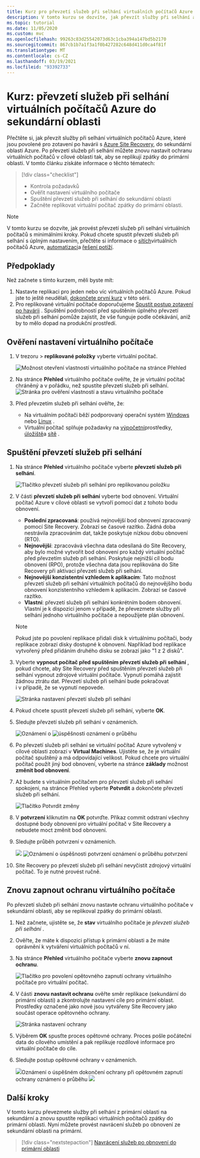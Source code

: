 ```yaml
---
title: Kurz pro převzetí služeb při selhání virtuálních počítačů Azure do sekundární oblasti pro zotavení po havárii s Azure Site Recovery.
description: V tomto kurzu se dozvíte, jak převzít služby při selhání a znovu nastavit ochranu virtuálních počítačů Azure replikovaných do sekundární oblasti Azure pro zotavení po havárii pomocí služby Azure Site Recovery.
ms.topic: tutorial
ms.date: 11/05/2020
ms.custom: mvc
ms.openlocfilehash: 99263c83d25542073d63c1cba394a147bd5b2170
ms.sourcegitcommit: 867cb1b7a1f3a1f0b427282c648d411d0ca4f81f
ms.translationtype: MT
ms.contentlocale: cs-CZ
ms.lasthandoff: 03/19/2021
ms.locfileid: "93392733"
---
```

# <a name="tutorial-fail-over-azure-vms-to-a-secondary-region"></a>Kurz: převzetí služeb při selhání virtuálních počítačů Azure do sekundární oblasti

Přečtěte si, jak převzít služby při selhání virtuálních počítačů Azure, které jsou povolené pro zotavení po havárii s [Azure Site Recovery](site-recovery-overview.md), do sekundární oblasti Azure. Po převzetí služeb při selhání můžete znovu nastavit ochranu virtuálních počítačů v cílové oblasti tak, aby se replikují zpátky do primární oblasti. V tomto článku získáte informace o těchto tématech:

> [!div class="checklist"]
> * Kontrola požadavků
> * Ověřit nastavení virtuálního počítače
> * Spuštění převzetí služeb při selhání do sekundární oblasti
> * Začněte replikovat virtuální počítač zpátky do primární oblasti.


> [!NOTE]
> V tomto kurzu se dozvíte, jak provést převzetí služeb při selhání virtuálních počítačů s minimálními kroky. Pokud chcete spustit převzetí služeb při selhání s úplným nastavením, přečtěte si informace o [sítích](azure-to-azure-about-networking.md)virtuálních počítačů Azure, [automatizaci](azure-to-azure-powershell.md)a [řešení potíží](azure-to-azure-troubleshoot-errors.md).



## <a name="prerequisites"></a>Předpoklady

Než začnete s tímto kurzem, měli byste mít:

1. Nastavte replikaci pro jeden nebo víc virtuálních počítačů Azure. Pokud jste to ještě neudělali, [dokončete první kurz](azure-to-azure-tutorial-enable-replication.md) v této sérii.
2. Pro replikované virtuální počítače doporučujeme [Spustit postup zotavení po havárii](azure-to-azure-tutorial-dr-drill.md) . Spuštění podrobností před spuštěním úplného převzetí služeb při selhání pomůže zajistit, že vše funguje podle očekávání, aniž by to mělo dopad na produkční prostředí. 


## <a name="verify-the-vm-settings"></a>Ověření nastavení virtuálního počítače

1. V trezoru > **replikované položky** vyberte virtuální počítač.

    ![Možnost otevření vlastností virtuálního počítače na stránce Přehled](./media/azure-to-azure-tutorial-failover-failback/vm-settings.png)

2. Na stránce **Přehled** virtuálního počítače ověřte, že je virtuální počítač chráněný a v pořádku, než spustíte převzetí služeb při selhání.
    ![Stránka pro ověření vlastností a stavu virtuálního počítače](./media/azure-to-azure-tutorial-failover-failback/vm-state.png)

3. Před převzetím služeb při selhání ověřte, že:
    - Na virtuálním počítači běží podporovaný operační systém [Windows](azure-to-azure-support-matrix.md#windows) nebo [Linux](azure-to-azure-support-matrix.md#replicated-machines---linux-file-systemguest-storage) .
    - Virtuální počítač splňuje požadavky na [výpočetní](azure-to-azure-support-matrix.md#replicated-machines---compute-settings)prostředky, [úložiště](azure-to-azure-support-matrix.md#replicated-machines---storage)a [sítě](azure-to-azure-support-matrix.md#replicated-machines---networking) .

## <a name="run-a-failover"></a>Spuštění převzetí služeb při selhání


1. Na stránce **Přehled** virtuálního počítače vyberte **převzetí služeb při selhání**.

    ![Tlačítko převzetí služeb při selhání pro replikovanou položku](./media/azure-to-azure-tutorial-failover-failback/failover-button.png)

3. V části **převzetí služeb při selhání** vyberte bod obnovení. Virtuální počítač Azure v cílové oblasti se vytvoří pomocí dat z tohoto bodu obnovení.
  
   - **Poslední zpracovaná**: používá nejnovější bod obnovení zpracovaný pomocí Site Recovery. Zobrazí se časové razítko. Žádná doba nestrávila zpracováním dat, takže poskytuje nízkou dobu obnovení (RTO).
   -  **Nejnovější**: zpracovává všechna data odesílaná do Site Recovery, aby bylo možné vytvořit bod obnovení pro každý virtuální počítač před převzetím služeb při selhání. Poskytuje nejnižší cíl bodu obnovení (RPO), protože všechna data jsou replikována do Site Recovery při aktivaci převzetí služeb při selhání.
   - **Nejnovější konzistentní vzhledem k aplikacím**: Tato možnost převzetí služeb při selhání virtuálních počítačů do nejnovějšího bodu obnovení konzistentního vzhledem k aplikacím. Zobrazí se časové razítko.
   - **Vlastní**: převzetí služeb při selhání konkrétním bodem obnovení. Vlastní je k dispozici jenom v případě, že převezmete služby při selhání jednoho virtuálního počítače a nepoužijete plán obnovení.

    > [!NOTE]
    > Pokud jste po povolení replikace přidali disk k virtuálnímu počítači, body replikace zobrazí disky dostupné k obnovení. Například bod replikace vytvořený před přidáním druhého disku se zobrazí jako "1 z 2 disků".

4. Vyberte **vypnout počítač před spuštěním převzetí služeb při selhání** , pokud chcete, aby Site Recovery před spuštěním převzetí služeb při selhání vypnout zdrojové virtuální počítače. Vypnutí pomáhá zajistit žádnou ztrátu dat. Převzetí služeb při selhání bude pokračovat i v případě, že se vypnutí nepovede. 

    ![Stránka nastavení převzetí služeb při selhání](./media/azure-to-azure-tutorial-failover-failback/failover-settings.png)    

3. Pokud chcete spustit převzetí služeb při selhání, vyberte **OK**.
4. Sledujte převzetí služeb při selhání v oznámeních.

    ![Oznámení o ](./media/azure-to-azure-tutorial-failover-failback/notification-failover-start.png) ![ úspěšnosti oznámení o průběhu](./media/azure-to-azure-tutorial-failover-failback/notification-failover-finish.png)     

5. Po převzetí služeb při selhání se virtuální počítač Azure vytvořený v cílové oblasti zobrazí v **Virtual Machines**. Ujistěte se, že je virtuální počítač spuštěný a má odpovídající velikost. Pokud chcete pro virtuální počítač použít jiný bod obnovení, vyberte na stránce **základy** možnost **změnit bod obnovení**.
6. Až budete s virtuálním počítačem pro převzetí služeb při selhání spokojeni, na stránce Přehled vyberte **Potvrdit** a dokončete převzetí služeb při selhání.

    ![Tlačítko Potvrdit změny](./media/azure-to-azure-tutorial-failover-failback/commit-button.png) 

7. V **potvrzení** kliknutím na **OK** potvrďte. Příkaz commit odstraní všechny dostupné body obnovení pro virtuální počítač v Site Recovery a nebudete moct změnit bod obnovení.

8. Sledujte průběh potvrzení v oznámeních.

    ![](./media/azure-to-azure-tutorial-failover-failback/notification-commit-start.png) ![ Oznámení o úspěšnosti potvrzení oznámení o průběhu potvrzení](./media/azure-to-azure-tutorial-failover-failback/notification-commit-finish.png)    

9. Site Recovery po převzetí služeb při selhání nevyčistit zdrojový virtuální počítač. To je nutné provést ručně.


## <a name="reprotect-the-vm"></a>Znovu zapnout ochranu virtuálního počítače

Po převzetí služeb při selhání znovu nastavte ochranu virtuálního počítače v sekundární oblasti, aby se replikoval zpátky do primární oblasti. 

1. Než začnete, ujistěte se, že **stav** virtuálního počítače je *převzetí služeb při selhání* .
2. Ověřte, že máte k dispozici přístup k primární oblasti a že máte oprávnění k vytváření virtuálních počítačů v ní.
3. Na stránce **Přehled** virtuálního počítače vyberte **znovu zapnout ochranu**.

   ![Tlačítko pro povolení opětovného zapnutí ochrany virtuálního počítače pro virtuální počítač.](./media/azure-to-azure-tutorial-failover-failback/reprotect-button.png)

4. V části **znovu nastavit ochranu** ověřte směr replikace (sekundární do primární oblasti) a zkontrolujte nastavení cíle pro primární oblast. Prostředky označené jako nové jsou vytvářeny Site Recovery jako součást operace opětovného ochrany.

     ![Stránka nastavení ochrany](./media/azure-to-azure-tutorial-failover-failback/reprotect.png)

6. Výběrem **OK** spusťte proces opětovné ochrany. Proces pošle počáteční data do cílového umístění a pak replikuje rozdílové informace pro virtuální počítače do cíle.
7. Sledujte postup opětovné ochrany v oznámeních. 

    ![](./media/azure-to-azure-tutorial-failover-failback/notification-reprotect-start.png)Oznámení o úspěšném dokončení ochrany při opětovném zapnutí ochrany oznámení o průběhu ![](./media/azure-to-azure-tutorial-failover-failback/notification-reprotect-finish.png)
    

## <a name="next-steps"></a>Další kroky

V tomto kurzu převezmete služby při selhání z primární oblasti na sekundární a znovu spustíte replikaci virtuálních počítačů zpátky do primární oblasti. Nyní můžete provést navrácení služeb po obnovení ze sekundární oblasti na primární.

> [!div class="nextstepaction"]
> [Navrácení služeb po obnovení do primární oblasti](azure-to-azure-tutorial-failback.md)
